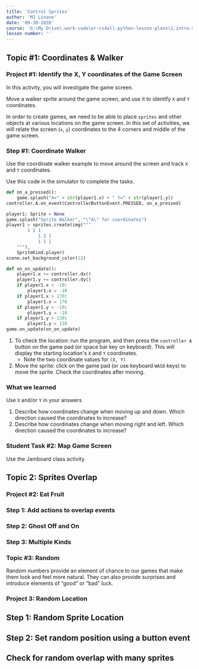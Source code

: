 ```yaml
---
title: 'Control Sprites'
author: 'MJ Linane'
date: '09-30-2020'
course: 'G:\My Drive\.work-code\or-cs4all-python-lesson-plans\1.intro-sprite-game'
lesson number: ''
---
```


## Topic #1: Coordinates & Walker

### Project #1: Identify the X, Y coordinates of the Game Screen

In this activity, you will investigate the game screen.

Move a walker sprite around the game screen, and use it to identify `X` and `Y` coordinates.

In order to create games, we need to be able to place `sprites` and other objects at various locations on the game screen. In this set of activities, we will relate the screen (`x`, `y`) coordinates to the 4 corners and middle of the game screen.

### Step #1: Coordinate Walker

Use the coordinate walker example to move around the screen and track `X` and `Y` coordinates.

Use this code in the simulator to complete the tasks.

```python
def on_a_pressed():
    game.splash("X=" + str(player1.x) + " Y=" + str(player1.y))
controller.A.on_event(ControllerButtonEvent.PRESSED, on_a_pressed)

player1: Sprite = None
game.splash("Sprite Walker", "\"A\" for coordinates")
player1 = sprites.create(img("""
        1 1 1
            1 2 1
            1 1 1
    """),
    SpriteKind.player)
scene.set_background_color(12)

def on_on_update():
    player1.x += controller.dx()
    player1.y += controller.dy()
    if player1.x < -10:
        player1.x = -10
    if player1.x > 170:
        player1.x = 170
    if player1.y < -10:
        player1.y = -10
    if player1.y > 130:
        player1.y = 130
game.on_update(on_on_update)
```

1. To check the location: run the program, and then press the `controller A` button on the game pad (or space bar key on keyboard). This will display the starting location's `X` and `Y` coordinates.
    * Note the two coordinate values for `(X, Y)`
2. Move the sprite: click on the game pad (or use keyboard `WASD` keys) to move the sprite. Check the coordinates after moving.

### What we learned

Use `X` and/or `Y` in your answers

1. Describe how coordinates change when moving up and down. Which direction caused the coordinates to increase?
2. Describe how coordinates change when moving right and left. Which direction caused the coordinates to increase?

### Student Task #2: Map Game Screen

Use the Jamboard class activity

## Topic 2: Sprites Overlap

### Project #2: Eat Fruit

### Step 1: Add actions to overlap events
### Step 2: Ghost Off and On
### Step 3: Multiple Kinds

### Topic #3: Random

Random numbers provide an element of chance to our games that make them look and feel more natural. They can also provide surprises and introduce elements of “good” or “bad” luck.

### Project 3: Random Location
## Step 1: Random Sprite Location
## Step 2: Set random position using a button event
## Check for random overlap with many sprites